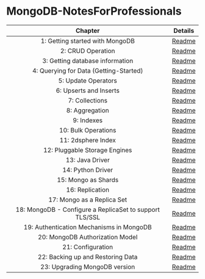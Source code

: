 # MongoDB-NotesForProfessionals

| Chapter | Details |
|:-------:|:-------:|
| 1: Getting started with MongoDB | [Readme]() |
| 2: CRUD Operation | [Readme]() |
| 3: Getting database information | [Readme]() |
| 4: Querying for Data (Getting-Started) | [Readme]() |
| 5: Update Operators | [Readme]() |
| 6: Upserts and Inserts | [Readme]() |
| 7: Collections | [Readme]() |
| 8: Aggregation | [Readme]() |
| 9: Indexes | [Readme]() |
| 10: Bulk Operations | [Readme]() |
| 11: 2dsphere Index | [Readme]() |
| 12: Pluggable Storage Engines | [Readme]() |
| 13: Java Driver | [Readme]() |
| 14: Python Driver | [Readme]() |
| 15: Mongo as Shards | [Readme]() |
| 16: Replication | [Readme]() |
| 17: Mongo as a Replica Set | [Readme]() |
| 18: MongoDB - Configure a ReplicaSet to support TLS/SSL | [Readme]() |
| 19: Authentication Mechanisms in MongoDB | [Readme]() |
| 20: MongoDB Authorization Model | [Readme]() |
| 21: Configuration | [Readme]() |
| 22: Backing up and Restoring Data | [Readme]() |
| 23: Upgrading MongoDB version | [Readme]() |
